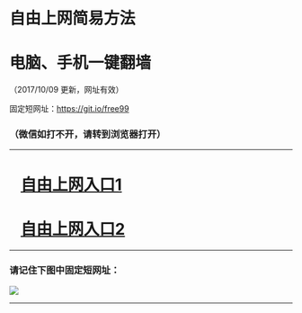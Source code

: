 ﻿# 自由上网简易方法

# 电脑、手机一键翻墙

（2017/10/09 更新，网址有效）

固定短网址：https://git.io/free99

### （微信如打不开，请转到浏览器打开）


***





# &nbsp;&nbsp; <a href="http://ft225935785.fwq-tz-1001.info/fwqtz01.html?t=100900118939 " target="_blank">自由上网入口1</a>
# &nbsp;&nbsp; <a href="http://ft1228312435.fwq-tz-1002.info/fwqtz02.html?t=100900117134 " target="_blank">自由上网入口2</a>
***

### 请记住下图中固定短网址：

<img src="https://s3-us-west-2.amazonaws.com/fwq-1001/yjfq-20170905okok.png" /> 


***

